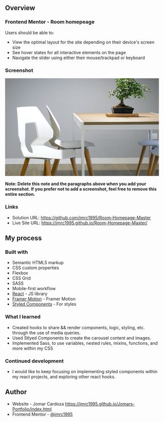 ## Overview

### Frontend Mentor - Room homepeage 

Users should be able to:

- View the optimal layout for the site depending on their device's screen size
- See hover states for all interactive elements on the page
- Navigate the slider using either their mouse/trackpad or keyboard

### Screenshot

![](./src/images/desktop-image-hero-1.jpg)



**Note: Delete this note and the paragraphs above when you add your screenshot. If you prefer not to add a screenshot, feel free to remove this entire section.**

### Links

- Solution URL: https://github.com/jmrc1995/Room-Homepage-Master
- Live Site URL: https://jmrc1995.github.io/Room-Homepage-Master/

## My process

### Built with

- Semantic HTML5 markup
- CSS custom properties
- Flexbox
- CSS Grid
- SASS
- Mobile-first workflow
- [React](https://reactjs.org/) - JS library
- [Framer Motion](https://www.framer.com/motion/) - Framer Motion
- [Styled Components](https://styled-components.com/) - For styles


### What I learned
- Created hooks to share && render components, logic, styling, etc. through the use of media queries.
- Used Stlyed Components to create the carousel content and images.
- Implemented Sass, to use variables, nested rules, mixins, functions, and more within my CSS

### Continued development

- I would like to keep focusing on implementing styled components within my react projects, and exploring other react hooks.


## Author

- Website - Jomar Cardoza https://jmrc1995.github.io/Jomars-Portfolio/index.html
- Frontend Mentor - [@jmrc1995](https://www.frontendmentor.io/profile/jmrc1995)

